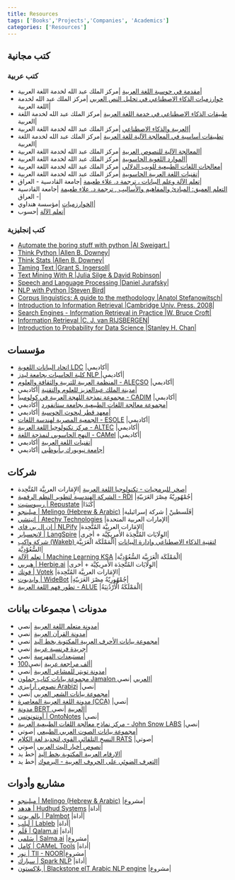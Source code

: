 ```yaml
---
title: Resources
tags: ['Books','Projects','Companies', 'Academics']
categories: ['Resources']
---
```



## كتب مجانية

### كتب عربية

- [مقدمة في حوسبة اللغة العربية](https://kaica.org.sa/links/epubs/ep175.pdf) |مركز الملك عبد الله لخدمة اللغة العربية|
- [خوارزميات الذكاء الاصطناعي في تحليل النص العربي](https://kaica.org.sa/links/epubs/ep181.pdf) |مركز الملك عبد الله لخدمة اللغة العربية|
- [طبيقات الذكاء الاصطناعي في خدمة اللغة العربية](https://kaica.org.sa/links/epubs/ep180.pdf) |مركز الملك عبد الله لخدمة اللغة العربية|
- [العربية والذكاء الاصطناعي](https://kaica.org.sa/links/epubs/ep179.pdf) |مركز الملك عبد الله لخدمة اللغة العربية|
- [تطبيقات أساسية في المعالجة الآلية للغة العربية](https://kaica.org.sa/links/epubs/ep178.pdf) |مركز الملك عبد الله لخدمة اللغة العربية|
- [المعالجة الآلية للنصوص العربية](https://kaica.org.sa/links/epubs/ep177.pdf) |مركز الملك عبد الله لخدمة اللغة العربية|
- [الموارد اللغوية الحاسوبية](https://kaica.org.sa/links/epubs/ep176.pdf) |مركز الملك عبد الله لخدمة اللغة العربية|
- [معالجات اللغات الطبيعية للويب الدلالي](https://kaica.org.sa/links/epubs/ep146.pdf) |مركز الملك عبد الله لخدمة اللغة العربية|
- [تقنيات اللغة العربية الحاسوبية](https://kaica.org.sa/links/epubs/ep001.pdf) |مركز الملك عبد الله لخدمة اللغة العربية|
- [تعلم الآلة وعلم البيانات ، ترجمة د. علاء طعيمة](https://forum.linguist.fm/t/telm-alalt-welm-albyanat-trjmt-d-elae-teymt/32/2) |جامعة القادسية - العراق|
- [التعلم العميق: المبادئ والمفاهيم والأساليب , ترجمة د. علاء طعيمة](https://forum.linguist.fm/t/altelm-alemyq-almbady-walmfahym-walasalyb-trjmt-d-elae-teymt/33/2) |جامعة القادسية - العراق|
- [الخوارزميات](https://www.hindawi.org/books/13139359/) |مؤسسة هنداوي|
- [تعلم الآلة](https://academy.hsoub.com/files/15-%D8%A7%D9%84%D8%A8%D8%B1%D9%85%D8%AC%D8%A9-%D8%A8%D9%84%D8%BA%D8%A9-%D8%A8%D8%A7%D9%8A%D8%AB%D9%88%D9%86/) |حسوب|


### كتب إنجليزية

- [Automate the boring stuff with python |Al Sweigart.|](https://automatetheboringstuff.com/)
- [Think Python |Allen B. Downey|](https://greenteapress.com/wp/think-python-2e/)
- [Think Stats |Allen B. Downey|](https://greenteapress.com/thinkstats2/thinkstats2.pdf)
- [Taming Text |Grant S. Ingersoll|](https://www.manning.com/books/taming-text#toc)
- [Text Mining With R |Julia Silge & David Robinson|](https://www.tidytextmining.com/index.html)
- [Speech and Language Processing |Daniel Jurafsky|](https://web.stanford.edu/~jurafsky/slp3/ed3book.pdf)
- [NLP with Python |Steven Bird|](http://www.nltk.org/book/)
- [Corpus linguistics: A guide to the methodology |Anatol Stefanowitsch|](https://langsci-press.org/catalog/book/148)
- [Introduction to Information Retrieval |Cambridge Univ. Press. 2008|](https://nlp.stanford.edu/IR-book/)
- [Search Engines - Information Retrieval in Practice |W. Bruce Croft|](http://ciir.cs.umass.edu/downloads/SEIRiP.pdf)
- [Information Retrieval |C. J. van RIJSBERGEN|](http://www.dcs.gla.ac.uk/Keith/Preface.html)
- [Introduction to Probability for Data Science |Stanley H. Chan|](https://forms.gle/QiRxvYc2qLjQHD7q9)




## مؤسسات


- [اتحاد البيانات اللغوية LDC](http://www.ldc.upenn.edu/) |أكاديمي|
- [كلية الحاسبات بجامعة ليدز NLP ](https://eps.leeds.ac.uk/computing-research-groups/doc/artificial-intelligence) |أكاديمي|
- [المنظمة العربية للتربية والثقافة والعلوم - ALECSO](http://www.alecso.org.tn/) |أكاديمي|
- [مدينة الملك عبدالعزيز للعلوم والتقنية](https://kacst.gov.sa/) |أكاديمي|
- [مجموعة نمذجة اللهجة العربية في كولومبيا - CADIM](https://www.cadim.net/) |أكاديمي|
- [مجموعة معالجة اللغات الطبيعية بجامعة ستانفورد](https://nlp.stanford.edu/) |أكاديمي|
- [معهد قطر لبحوث الحوسبة](https://www.qf.org.qa/research/qatar-computing-research-institute) |أكاديمي|
- [الجمعية المصرية لهندسة اللغات - ESOLE](https://www.facebook.com/profile.php?id=100070029331119) |أكاديمي|
- [مركز تكنولوجيا اللغة العربية - ALTEC](https://www.altec-center.org/) |أكاديمي|
- [النهج الحاسوبي لنمذجة اللغة - CAMel](https://github.com/CAMeL-Lab) |أكاديمي|
- [تقنيات اللغة العربية](https://www.hbku.edu.qa/en/qcri/research-area/arabic-language-technologies) |أكاديمي|
- [جامعة نيويورك بـأبوظبي](https://nyuad.nyu.edu/en/) |أكاديمي|


## شركات

- [صخر للبرمجيات - تكنولوجيا اللغة العربية](http://sakhr.com/index.php/en/) |الإِمَارات العربِيَّة المُتَّحِدة|
- [الشركة الهندسية لتطوير النظم الرقمية - RDI](https://rdi-eg.ai/) |جُمْهُورِيّةُ مِصْرَ العَرَبيّةِ|
- [ريبيوستيت | Repustate](https://www.repustate.com/) |كَنَدَا|
- [ميلينجو | Melingo (Hebrew & Arabic)](https://melingo.com/en/) |فَلَسطينْ | شركة إسرائيلية|
- [إتيتشي | Atechy Technologies](https://atechytechnologies.com/) |الإمارات العربية المتحدة|
- [إن إل بي فاي | NLPify](https://www.nlpify.ai/) |الإِمَارات العربِيَّة المُتَّحِدة|
- [لانجسباير | LangSpire](https://langspire.com/) |الوِلَايَات المُتَّحِدَة الأَمرِيكِيَّة + أخرى|
- [شركة واكب (Wakeb) لتقنية الذكاء الاصطناعي وإدارة البيانات](https://wakeb.tech/) |الْمَمْلَكَة الْعَرَبِيَّة السُّعُوْدِيَّة|
- [تعلم الآلة | Machine Learning KSA](https://machinelearning.sa/)  |الْمَمْلَكَة الْعَرَبِيَّة السُّعُوْدِيَّة|
- [هيربي | Herbie.ai](https://www.herbie.ai/) |الوِلَايَات المُتَّحِدَة الأَمرِيكِيَّة + أخرى|
- [فوتك | Votek](http://votek.me/) |الإِمَارات العربِيَّة المُتَّحِدة|
- [وايدبوت | WideBot](https://www.linkedin.com/company/widebot/) |جُمْهُورِيّةُ مِصْرَ العَرَبيّةِ|
- [تطور فهم اللغة العربية - ALUE](https://www.alue.org/home) |الْمَمْلَكَةُ الْأُرْدُنِيَةُ|




## مدونات \ مجموعات بيانات

- [مدونة متعلم اللغة العربية](http://www.arabiclearnercorpus.com/http://www.arabiclearnercorpus.com/) |نصي|
- [مدونة القرآن العربية](http://corpus.quran.com/)  |نصي|
- [مجموعة بيانات الأحرف العربية المكتوبة بخط اليد](https://www.kaggle.com/mloey1/ahcd1) |نصي|
- [جريدة فرنسية عربية](http://catalog.elra.info/en-us/repository/browse/ELRA-W0100/) |نصي|
- [مستبعدات الفهرسة](https://github.com/mohataher/arabic-stop-words) |نصي|
- [100ألف مراجعة عربية](https://www.kaggle.com/abedkhooli/arabic-100k-reviews/discussion/134310) |نصي|
- [مدونة تويتر للمشاعر العربية](https://www.kaggle.com/mksaad/arabic-sentiment-twitter-corpus) |نصي|
- [مجموعة بيانات كتاب جملون Jamalon العربي](https://www.kaggle.com/dareenalharthi/jamalon-arabic-books-dataset) |نصي|
- [نصوص أرابيزي Arabizi](http://catalog.elra.info/en-us/repository/browse/ELRA-W0126/) |نصي|
- [مجموعة بيانات الشعر العربي](https://www.kaggle.com/fahd09/arabic-poetry-dataset-478-2017) |نصي|
- [مدونة اللغة العربية المعاصرة (CCA)](http://www.comp.leeds.ac.uk/eric/latifa/research.html) |نصي|
- [مدونة BERT العربية](https://www.kaggle.com/abedkhooli/arabic-bert-corpus/discussion/129130) |نصي|
- [أونتونوتس | OntoNotes](https://catalog.ldc.upenn.edu/LDC2013T19) |نصي|
- [مركز نماذج معالجة اللغات الطبيعية العربية - John Snow LABS](https://nlp.johnsnowlabs.com/models?language=ar) |نصي|
- [مجموعة بيانات الصوت العربي الطبيعي](https://www.kaggle.com/suso172/arabic-natural-audio-dataset) |صوتي|
- [النسخ التلقائي القوي لتحديد لغة الكلام RATS](https://catalog.ldc.upenn.edu/LDC2018S10) |صوتي|
- [نصوص أخبار البث العربي](https://catalog.ldc.upenn.edu/LDC2018T14) |صوتي|
- [الارقام العربية المكتوبة بخط اليد](https://www.kaggle.com/mloey1/ahdd1) |خط يد|
- [التعرف الضوئي على الحروف العربية - اليرموك](https://www.researchgate.net/publication/328245791_Yarmouk_Arabic_OCR_Dataset) |خط يد|




## مشاريع وأدوات

- [ميلينجو | Melingo (Hebrew & Arabic)](https://melingo.com/en/text-analysis/ica/) |مشروع|
- [هدهد | Hudhud Systems](https://hudhud.ai/) |أداة|
- [بالم بوت | Palmbot](https://palmbot.com/) |أداة|
- [لَبلِب | Lableb](https://lableb.com/) |أداة|
- [قَلَم | Qalam.ai](https://qalam.ai/en) |أداة|
- [سَلمى | Salma.ai](https://salma.ai/) |مشروع|
- [كامل | CAMeL Tools](https://github.com/CAMeL-Lab/camel_tools) |أداة|
- [نور | TII - NOOR](https://www.tii.ae/news/technology-innovation-institute-announces-launch-noor-worlds-largest-arabic-nlp-model)|مشروع|
- [سبارك | Spark NLP](https://nlp.johnsnowlabs.com/) |أداة|
- [بلاكستون | Blackstone eIT Arabic NLP engine](https://www.blackstoneeit.com/products/Arabic-NLP-Engine/10049) |مشروع|







